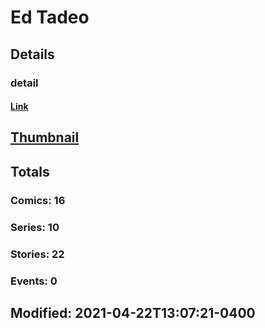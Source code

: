 # Ed  Tadeo 
## Details
### detail
#### [Link](http://marvel.com/comics/creators/13281/ed_tadeo?utm_campaign=apiRef&utm_source=225578a89fc76f3d20fbffda5d17a88d)
## [Thumbnail](http://i.annihil.us/u/prod/marvel/i/mg/b/40/image_not_available.jpg)
## Totals
### Comics: 16
### Series: 10
### Stories: 22
### Events: 0
## Modified: 2021-04-22T13:07:21-0400